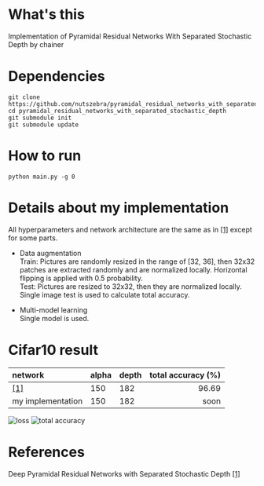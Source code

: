 # What's this
Implementation of Pyramidal Residual Networks With Separated Stochastic Depth by chainer  

# Dependencies

    git clone https://github.com/nutszebra/pyramidal_residual_networks_with_separated_stochastic_depth.git
    cd pyramidal_residual_networks_with_separated_stochastic_depth
    git submodule init
    git submodule update

# How to run
    python main.py -g 0

# Details about my implementation
All hyperparameters and network architecture are the same as in [[1]][Paper] except for some parts.  

* Data augmentation  
Train: Pictures are randomly resized in the range of [32, 36], then 32x32 patches are extracted randomly and are normalized locally. Horizontal flipping is applied with 0.5 probability.  
Test: Pictures are resized to 32x32, then they are normalized locally. Single image test is used to calculate total accuracy.  

* Multi-model learning  
Single model is used.


# Cifar10 result
| network                                   | alpha  | depth  | total accuracy (%) |
|:------------------------------------------|--------|--------|-------------------:|
| [[1]][Paper]                              | 150    | 182    | 96.69              |
| my implementation                         | 150    | 182    | soon               |


<img src="https://github.com/nutszebra/pyramidal_residual_networks_with_separated_stochastic_depth/blob/master/loss.jpg" alt="loss" title="loss">
<img src="https://github.com/nutszebra/pyramidal_residual_networks_with_separated_stochastic_depth/blob/master/accuracy.jpg" alt="total accuracy" title="total accuracy">

# References
Deep Pyramidal Residual Networks with Separated Stochastic Depth [[1]][Paper]

[paper]: https://arxiv.org/abs/1612.01230 "Paper"
